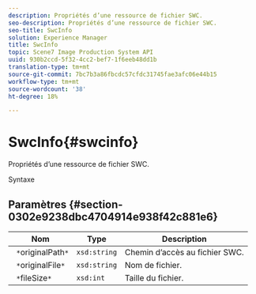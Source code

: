 ```yaml
---
description: Propriétés d’une ressource de fichier SWC.
seo-description: Propriétés d’une ressource de fichier SWC.
seo-title: SwcInfo
solution: Experience Manager
title: SwcInfo
topic: Scene7 Image Production System API
uuid: 930b2ccd-5f32-4cc2-bef7-1f6eeb48dd1b
translation-type: tm+mt
source-git-commit: 7bc7b3a86fbcdc57cfdc31745fae3afc06e44b15
workflow-type: tm+mt
source-wordcount: '38'
ht-degree: 18%

---
```



# SwcInfo{#swcinfo}

Propriétés d’une ressource de fichier SWC.

Syntaxe

## Paramètres {#section-0302e9238dbc4704914e938f42c881e6}

| Nom | Type | Description |
|---|---|---|
| ` *`originalPath`*` | `xsd:string` | Chemin d’accès au fichier SWC. |
| ` *`originalFile`*` | `xsd:string` | Nom de fichier. |
| ` *`fileSize`*` | `xsd:int` | Taille du fichier. |

